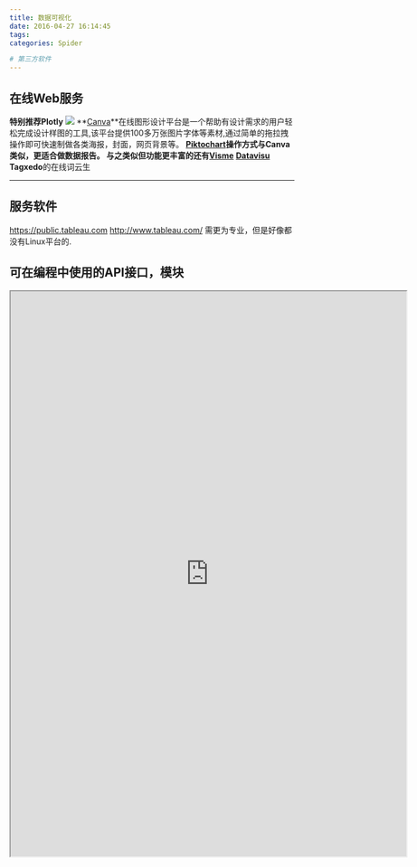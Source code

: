 ```yaml
---
title: 数据可视化
date: 2016-04-27 16:14:45
tags:
categories: Spider

# 第三方软件
---
```

## 在线Web服务
**特别推荐Plotly**
![](https://image.freepik.com/free-vector/construction-infographic_23-2147513820.jpg)
**[Canva](https://www.canva.com)**在线图形设计平台是一个帮助有设计需求的用户轻松完成设计样图的工具,该平台提供100多万张图片字体等素材,通过简单的拖拉拽操作即可快速制做各类海报，封面，网页背景等。
**[Piktochart](https://magic.piktochart.com)**操作方式与Canva类似，更适合做数据报告。
与之类似但功能更丰富的还有**[Visme](https://www.visme.co/)**
**[Datavisu](http://datavisu.al/)**
**Tagxedo**的在线词云生

-----
## 服务软件
https://public.tableau.com
http://www.tableau.com/
需更为专业，但是好像都没有Linux平台的.

## 可在编程中使用的API接口，模块
<iframe src="http://nbviewer.jupyter.org/github/fanhaipeng0403/jupyter_blog/blob/master/%E6%95%B0%E6%8D%AE%E5%8F%AF%E8%A7%86%E5%8C%96.ipynb" width="700" height="1000"></iframe>

